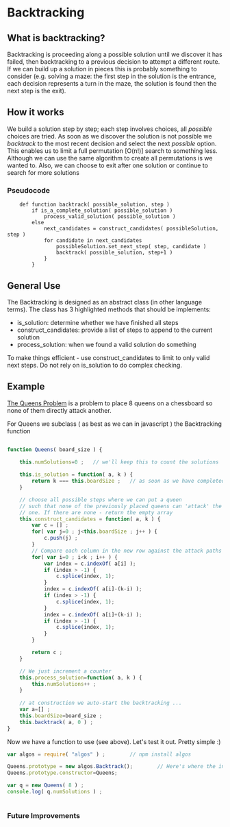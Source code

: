 

# Backtracking

## What is backtracking?

Backtracking is proceeding along a possible solution until we discover it has failed, then backtracking 
to a previous decision to attempt a different route. If we can build up a solution in pieces this is probably 
something to consider (e.g. solving a maze: the first step in the solution is the entrance, each decision
represents a turn in the maze, the solution is found then the next step is the exit). 
 

## How it works

We build a solution step by step; each step involves choices, all _possible_ choices are tried. As soon
as we discover the solution is not possible we *backtrack* to the most recent decision and select the
next _possible_ option. This enables us to limit a full permutation [O(n!)] search to something less.
Although we can use the same algorithm to create all permutations is we wanted to. Also, we can 
choose to exit after one solution or continue to search for more solutions


### Pseudocode

```
	def function backtrack( possible_solution, step )	
		if is_a_complete_solution( possible_solution )
			process_valid_solution( possible_solution ) 
		else 
			next_candidates = construct_candidates( possibleSolution, step )
			for candidate in next_candidates 
				possibleSolution.set_next_step( step, candidate )
				backtrack( possible_solution, step+1 )
			}
		}
```	

## General Use

The Backtracking is designed as an abstract class (in other language terms). The class
 has 3 highlighted methods that should be implements:

- is_solution: determine whether we have finished all steps
- construct_candidates: provide a list of steps to append to the current solution
- process_solution: when we found a valid solution do something

To make things efficient - use construct_candidates to limit to only valid next steps. Do not 
rely on is_solution to do complex checking.

## Example

[The Queens Problem](https://en.wikipedia.org/wiki/Eight_queens_puzzle) is a problem to place 8 queens
on a chessboard so none of them directly attack another.

For Queens we subclass ( as best as we can in javascript ) the Backtracking function

```javascript

function Queens( board_size ) {

	this.numSolutions=0 ;	// we'll keep this to count the solutions
	
	this.is_solution = function( a, k ) {
		return k === this.boardSize ;	// as soon as we have completed all 8 rows we're done 
	}

	// choose all possible steps where we can put a queen
	// such that none of the previously placed queens can 'attack' the new
	// one. If there are none - return the empty array
	this.construct_candidates = function( a, k ) {	
		var c = [] ;
		for( var j=0 ; j<this.boardSize ; j++ ) {
			c.push(j) ;
		}
		// Compare each column in the new row against the attack paths of previously placed queens
		for( var i=0 ; i<k ; i++ ) {
			var index = c.indexOf( a[i] );
			if (index > -1) {
				c.splice(index, 1);
			}
			index = c.indexOf( a[i]-(k-i) );
			if (index > -1) {
				c.splice(index, 1);
			}
			index = c.indexOf( a[i]+(k-i) );
			if (index > -1) {
				c.splice(index, 1);
			}
		}

		return c ;
	}

	// We just increment a counter
	this.process_solution=function( a, k ) {
		this.numSolutions++ ;
	}
	
	// at construction we auto-start the backtracking ...
	var a=[] ;
	this.boardSize=board_size ;
	this.backtrack( a, 0 ) ;
}
```

Now we have a function to use (see above). Let's test it out. Pretty simple :)

```javascript
var algos = require( "algos" ) ;		// npm install algos 

Queens.prototype = new algos.Backtrack();        // Here's where the inheritance occurs 
Queens.prototype.constructor=Queens;

var q = new Queens( 8 ) ;
console.log( q.numSolutions ) ;
   
```

### Future Improvements


